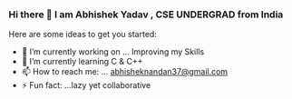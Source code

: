 ### Hi there 👋 I am Abhishek Yadav , CSE UNDERGRAD from India



Here are some ideas to get you started:

- 🔭 I’m currently working on ... Improving my Skills
- 🌱 I’m currently learning C & C++
- 📫 How to reach me: ...  abhisheknandan37@gmail.com
- ⚡ Fun fact: ...lazy yet collaborative
